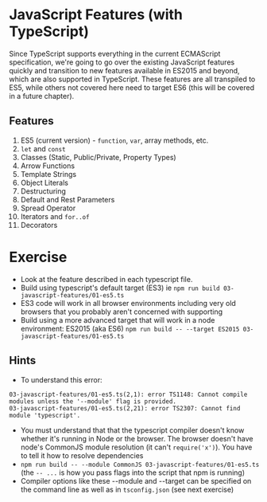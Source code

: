 # JavaScript Features (with TypeScript)

Since TypeScript supports everything in the current ECMAScript specification, we're going to go over the existing JavaScript features quickly and transition to new features available in ES2015 and beyond, which are also supported in TypeScript. These features are all transpiled to ES5, while others not covered here need to target ES6 (this will be covered in a future chapter).

## Features

1. ES5 (current version) - `function`, `var`, array methods, etc.
2. `let` and `const`
3. Classes (Static, Public/Private, Property Types)
4. Arrow Functions
5. Template Strings
6. Object Literals
7. Destructuring
8. Default and Rest Parameters
9. Spread Operator
10. Iterators and `for..of`
11. Decorators


# Exercise
- Look at the feature described in each typescript file.
- Build using typescript's default target (ES3) ie `npm run build 03-javascript-features/01-es5.ts`
 - ES3 code will work in all browser environments including very old browsers that you probably aren't concerned with supporting
- Build using a more advanced target that will work in a node environment: ES2015 (aka ES6) `npm run build -- --target ES2015 03-javascript-features/01-es5.ts`


## Hints
- To understand this error:
```
03-javascript-features/01-es5.ts(2,1): error TS1148: Cannot compile modules unless the '--module' flag is provided.
03-javascript-features/01-es5.ts(2,21): error TS2307: Cannot find module 'typescript'.
```
 -  You must understand that that the typescript compiler doesn't know whether it's running in Node or the browser.  The browser doesn't have node's CommonJS module resolution (it can't `require('x')`).  You have to tell it how to resolve dependencies
 - `npm run build -- --module CommonJS 03-javascript-features/01-es5.ts`  (the `-- ...` is how you pass flags into the script that npm is running)
 - Compiler options like these --module and --target can be specified on the command line as well as in `tsconfig.json` (see next exercise)
